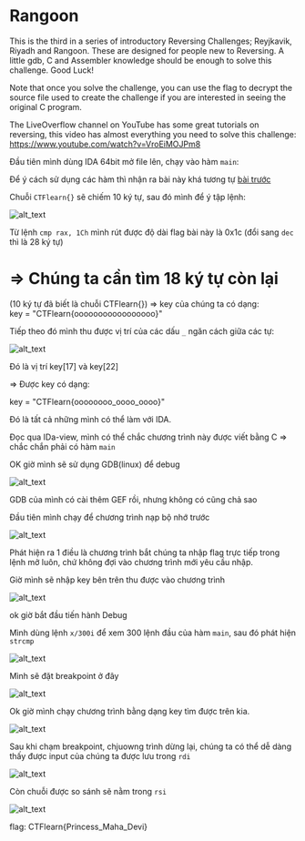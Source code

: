 # Rangoon

This is the third in a series of introductory Reversing Challenges; Reyjkavik, Riyadh and Rangoon. These are designed for people new to Reversing. A little gdb, C and Assembler knowledge should be enough to solve this challenge. Good Luck!

Note that once you solve the challenge, you can use the flag to decrypt the source file used to create the challenge if you are interested in seeing the original C program.

The LiveOverflow channel on YouTube has some great tutorials on reversing, this video has almost everything you need to solve this challenge: https://www.youtube.com/watch?v=VroEiMOJPm8

Đầu tiên mình dùng IDA 64bit mở file lên, chạy vào hàm ```main```:

Để ý cách sử dụng các hàm thì nhận ra bài này khá tương tự [bài trước](https://github.com/TsukasaYuzaki/CTF-WU/blob/main/re/CTFlearn/Ramada/Cachgiai.md)

Chuỗi ```CTFlearn{}``` sẽ chiếm 10 ký tự, sau đó mình để ý tập lệnh: <br/>

![alt_text](https://i.imgur.com/ncLdLu9.png)

Từ lệnh ```cmp rax, 1Ch``` mình rút được độ dài flag bài này là 0x1c (đổi sang ```dec``` thì là 28 ký tự)

# => Chúng ta cần tìm 18 ký tự còn lại
(10 ký tự đã biết là chuỗi CTFlearn{})
=> key của chúng ta có dạng:<br/>
key = "CTFlearn{ooooooooooooooooo}"

Tiếp theo đó mình thu được vị trí của các dấu ```_``` ngăn cách giữa các tự:

![alt_text](https://i.imgur.com/Cayzk9I.png)

Đó là vị trí key[17] và key[22]

=> Được key có dạng:

key = "CTFlearn{oooooooo_oooo_oooo}"

Đó là tất cả những mình có thể làm với IDA.

Đọc qua IDa-view, mình có thể chắc chương trình này được viết bằng C => chắc chắn phải có hàm ```main```

OK giờ mình sẽ sử dụng GDB(linux) để debug

![alt_text](https://i.imgur.com/oDtVfyk.png)

GDB của mình có cài thêm GEF rồi, nhưng không có cũng chả sao

Đầu tiên mình chạy để chương trình nạp bộ nhớ trước

![alt_text](https://i.imgur.com/xggEQfd.png)

Phát hiện ra 1 điều là chương trình bắt chúng ta nhập flag trực tiếp trong lệnh mở luôn, chứ không đợi vào chương trình mới yêu cầu nhập.

Giờ mình sẽ nhập key bên trên thu được vào chương trình

![alt_text](https://i.imgur.com/SE5AOui.png)

ok giờ bắt đầu tiến hành Debug

Mình dùng lệnh ```x/300i``` để xem 300 lệnh đầu của hàm ```main```, sau đó phát hiện ```strcmp``` 

![alt_text](https://i.imgur.com/YXNcizt.png)

Mình sẽ đặt breakpoint ở đây

![alt_text](https://i.imgur.com/HZOMer7.png)

Ok giờ mình chạy chương trình bằng dạng key tìm được trên kia.

![alt_text](https://i.imgur.com/95emq4w.png)

Sau khi chạm breakpoint, chjuowng trình dừng lại, chúng ta có thể dễ dàng thấy được input của chúng ta được lưu trong ```rdi```

![alt_text](https://i.imgur.com/2Wc19Zz.png)

Còn chuỗi được so sánh sẽ nằm trong ```rsi```

![alt_text](https://i.imgur.com/N08ag3P.png)

flag: CTFlearn{Princess_Maha_Devi}

